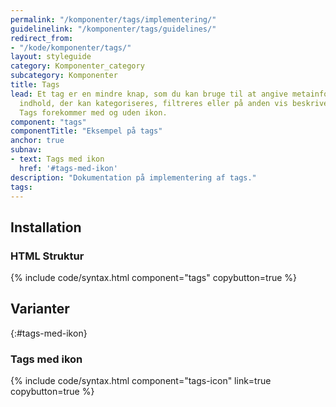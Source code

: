 ```yaml
---
permalink: "/komponenter/tags/implementering/"
guidelinelink: "/komponenter/tags/guidelines/"
redirect_from:
- "/kode/komponenter/tags/"
layout: styleguide
category: Komponenter_category
subcategory: Komponenter
title: Tags
lead: Et tag er en mindre knap, som du kan bruge til at angive metainformation om
  indhold, der kan kategoriseres, filtreres eller på anden vis beskrives med nøgleord.
  Tags forekommer med og uden ikon.
component: "tags"
componentTitle: "Eksempel på tags"
anchor: true
subnav:
- text: Tags med ikon
  href: '#tags-med-ikon'
description: "Dokumentation på implementering af tags."
tags:
---
```


## Installation

### HTML Struktur

{% include code/syntax.html component="tags" copybutton=true %}

## Varianter

{:#tags-med-ikon}
### Tags med ikon

{% include code/syntax.html component="tags-icon" link=true copybutton=true %}
